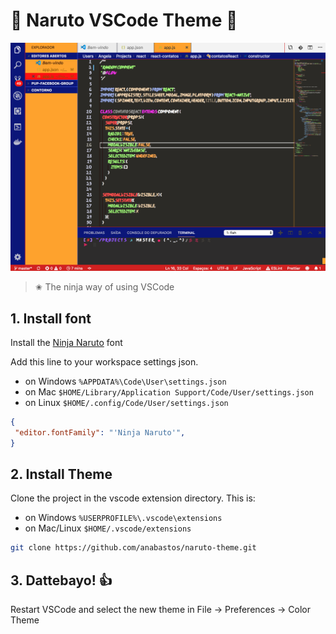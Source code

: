 # 🍥 Naruto VSCode Theme 🍥

![theme sample](image.png)
> ✬ The ninja way of using VSCode

## 1. Install font

Install the [Ninja Naruto](https://www.dafont.com/ninja-naruto.font) font


Add this line to your workspace settings json.
- on Windows `%APPDATA%\Code\User\settings.json`
- on Mac `$HOME/Library/Application Support/Code/User/settings.json`
- on Linux `$HOME/.config/Code/User/settings.json`
```json
{
 "editor.fontFamily": "'Ninja Naruto'",
}
```

## 2. Install Theme
Clone the project in the vscode extension directory. This is:
- on Windows `%USERPROFILE%\.vscode\extensions`
- on Mac/Linux `$HOME/.vscode/extensions`

```bash
git clone https://github.com/anabastos/naruto-theme.git
```

## 3. Dattebayo! 👍
Restart VSCode and select the new theme in File -> Preferences -> Color Theme
